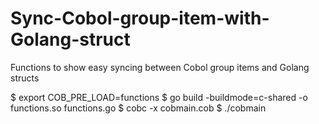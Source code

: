 # Sync-Cobol-group-item-with-Golang-struct
Functions to show easy syncing between Cobol group items and Golang structs

$ export COB_PRE_LOAD=functions
$ go build -buildmode=c-shared -o functions.so functions.go
$ cobc -x cobmain.cob
$ ./cobmain 
